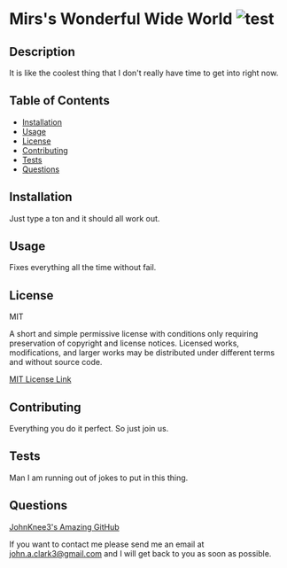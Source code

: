 
  # Mirs's Wonderful Wide World   ![test](https://img.shields.io/badge/license-MIT-blue)
  
  ## Description
  It is like the coolest thing that I don't really have time to get into right now.

  ## Table of Contents
  - [Installation](#installation)
  - [Usage](#usage)
  - [License](#license)
  - [Contributing](#contributing)
  - [Tests](#tests)
  - [Questions](#questions)
  

  ## Installation
  Just type a ton and it should all work out.

  ## Usage 
  Fixes everything all the time without fail.

  
  ## License 
  MIT 

  A short and simple permissive license with conditions only requiring preservation of copyright and license notices. Licensed works, modifications, and larger works may be distributed under different terms and without source code.
  
  
  <a href= https://choosealicense.com/licenses/mit/>MIT License Link</a>
  
  ## Contributing
  Everything you do it perfect.  So just join us.

  ## Tests 
  Man I am running out of jokes to put in this thing.
  
  ## Questions
  <a href="https://github.com/JohnKnee3">JohnKnee3's Amazing GitHub</a>
  
  If you want to contact me please send me an email at john.a.clark3@gmail.com and I will get back to you as soon as possible.
  